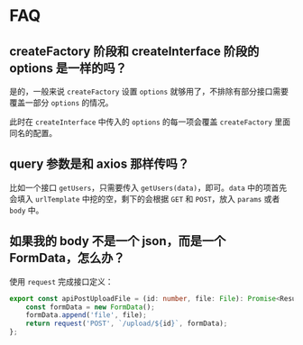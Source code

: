 # FAQ

## createFactory 阶段和 createInterface 阶段的 options 是一样的吗？

是的，一般来说 `createFactory` 设置 `options` 就够用了，不排除有部分接口需要覆盖一部分 `options` 的情况。

此时在 `createInterface` 中传入的 `options` 的每一项会覆盖 `createFactory` 里面同名的配置。

## query 参数是和 axios 那样传吗？

比如一个接口 `getUsers`，只需要传入 `getUsers(data)`，即可。`data` 中的项首先会填入 `urlTemplate` 中挖的空，剩下的会根据 `GET` 和 `POST`，放入 `params` 或者 `body` 中。

## 如果我的 body 不是一个 json，而是一个 FormData，怎么办？

使用 `request` 完成接口定义：

```typescript
export const apiPostUploadFile = (id: number, file: File): Promise<Result> => {
    const formData = new FormData();
    formData.append('file', file);
    return request('POST', `/upload/${id}`, formData);
};
```
